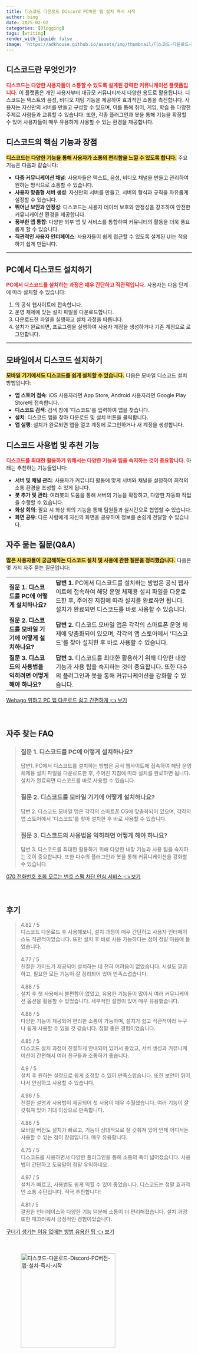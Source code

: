 ```yaml
---
title: 디스코드 다운로드 Discord PC버전 앱 설치 즉시 시작
author: bing
date: 2025-02-02
categories: [Blogging]
tags: [writing]
render_with_liquid: false
image: 'https://adkhouse.github.io/assets/img/thumbnail/디스코드-다운로드-Discord-PC버전-앱-설치-즉시-시작.webp'
---
```



<h2 id='디스코드_소개'>디스코드란 무엇인가?</h2>

<p><b><span style="color: #ee2323;">디스코드는 다양한 사용자들이 소통할 수 있도록 설계된 강력한 커뮤니케이션 플랫폼입니다.</span></b> 이 플랫폼은 개인 사용자부터 대규모 커뮤니티까지 다양한 용도로 활용됩니다. 디스코드는 텍스트와 음성, 비디오 채팅 기능을 제공하여 효과적인 소통을 촉진합니다. 사용자는 자신만의 서버를 만들고 구성할 수 있으며, 이를 통해 취미, 게임, 학습 등 다양한 주제로 사람들과 교류할 수 있습니다. 또한, 각종 플러그인과 봇을 통해 기능을 확장할 수 있어 사용자들이 매우 유용하게 사용할 수 있는 환경을 제공합니다.</p>

<h2 id='디스코드의_핵심_기능'>디스코드의 핵심 기능과 장점</h2>

<p><b><span style="background-color: #ffe066;">디스코드는 다양한 기능을 통해 사용자가 소통의 편리함을 느낄 수 있도록 합니다.</span></b> 주요 기능은 다음과 같습니다:</p>

<ul>
    <li><b>다중 커뮤니케이션 채널</b>: 사용자들은 텍스트, 음성, 비디오 채널을 만들고 관리하여 원하는 방식으로 소통할 수 있습니다.</li>
    <li><b>사용자 맞춤형 서버 생성</b>: 자신만의 서버를 만들고, 서버의 형식과 규칙을 자유롭게 설정할 수 있습니다.</li>
    <li><b>뛰어난 보안과 안정성</b>: 디스코드는 사용자 데이터 보호와 안정성을 강조하여 안전한 커뮤니케이션 환경을 제공합니다.</li>
    <li><b>풍부한 앱 통합</b>: 다양한 외부 앱 및 서비스를 통합하여 커뮤니티의 활동을 더욱 풍요롭게 할 수 있습니다.</li>
    <li><b>직관적인 사용자 인터페이스</b>: 사용자들이 쉽게 접근할 수 있도록 설계된 UI는 적응하기 쉽게 만듭니다.</li>
</ul>

<hr />

<h2 id='디스코드_PC설치_방법'>PC에서 디스코드 설치하기</h2>

<p><b><span style="color: #ee2323;">PC에서 디스코드를 설치하는 과정은 매우 간단하고 직관적입니다.</span></b> 사용자는 다음 단계에 따라 설치할 수 있습니다:</p>

<ol>
    <li>의 공식 웹사이트에 접속합니다.</li>
    <li>운영 체제에 맞는 설치 파일을 다운로드합니다.</li>
    <li>다운로드한 파일을 실행하고 설치 과정을 따릅니다.</li>
    <li>설치가 완료되면, 프로그램을 실행하여 사용자 계정을 생성하거나 기존 계정으로 로그인합니다.</li>
</ol>

<hr />

<h2 id='디스코드_모바일설치_방법'>모바일에서 디스코드 설치하기</h2>

<p><b><span style="background-color: #ffe066;">모바일 기기에서도 디스코드를 쉽게 설치할 수 있습니다.</span></b> 다음은 모바일 디스코드 설치 방법입니다:</p>

<ul>
    <li><b>앱 스토어 접속</b>: iOS 사용자라면 App Store, Android 사용자라면 Google Play Store에 접속합니다.</li>
    <li><b>디스코드 검색</b>: 검색 창에 '디스코드'를 입력하여 앱을 찾습니다.</li>
    <li><b>설치</b>: 디스코드 앱을 찾아 다운로드 및 설치 버튼을 클릭합니다.</li>
    <li><b>앱 실행</b>: 설치가 완료되면 앱을 열고 계정에 로그인하거나 새 계정을 생성합니다.</li>
</ul>

<h2 id='디스코드_사용법_및_추천기능'>디스코드 사용법 및 추천 기능</h2>

<p><b><span style="color: #ee2323;">디스코드를 최대한 활용하기 위해서는 다양한 기능과 팁을 숙지하는 것이 중요합니다.</span></b> 아래는 추천하는 기능들입니다:</p>

<ul>
    <li><b>서버 및 채널 관리</b>: 사용자가 커뮤니티 활동에 맞게 서버와 채널을 설정하여 최적의 소통 환경을 조성할 수 있게 됩니다.</li>
    <li><b>봇 추가 및 관리</b>: 여러봇의 도움을 통해 서버의 기능을 확장하고, 다양한 자동화 작업을 수행할 수 있습니다.</li>
    <li><b>화상 회의</b>: 필요 시 화상 회의 기능을 통해 팀원들과 실시간으로 협업할 수 있습니다.</li>
    <li><b>화면 공유</b>: 다른 사람에게 자신의 화면을 공유하여 정보를 손쉽게 전달할 수 있습니다.</li>
</ul>

<h2 id='자주_묻는_질문'>자주 묻는 질문(Q&A)</h2>

<p><b><span style="background-color: #ffe066;">많은 사용자들이 궁금해하는 디스코드 설치 및 사용에 관한 질문을 정리했습니다.</span></b> 다음은 몇 가지 자주 묻는 질문입니다:</p>

<table>
    <tr>
        <td><b>질문 1. 디스코드를 PC에 어떻게 설치하나요?</b></td>
        <td><b>답변 1.</b> PC에서 디스코드를 설치하는 방법은 공식 웹사이트에 접속하여 해당 운영 체제용 설치 파일을 다운로드한 후, 주어진 지침에 따라 설치를 완료하면 됩니다. 설치가 완료되면 디스코드를 바로 사용할 수 있습니다.</td>
    </tr>
    <tr>
        <td><b>질문 2. 디스코드를 모바일 기기에 어떻게 설치하나요?</b></td>
        <td><b>답변 2.</b> 디스코드 모바일 앱은 각각의 스마트폰 운영 체제에 맞춤화되어 있으며, 각각의 앱 스토어에서 '디스코드'를 찾아 설치한 후 바로 사용할 수 있습니다.</td>
    </tr>
    <tr>
        <td><b>질문 3. 디스코드의 사용법을 익히려면 어떻게 해야 하나요?</b></td>
        <td><b>답변 3.</b> 디스코드를 최대한 활용하기 위해 다양한 내장 기능과 사용 팁을 숙지하는 것이 중요합니다. 또한 다수의 플러그인과 봇을 통해 커뮤니케이션을 강화할 수 있습니다.</td>
    </tr>
</table>


<p><a class="click-button" title="Wehago 위하고 PC 앱 다운로드 쉽고 간편하게" href="https://adkhouse.github.io/posts/Wehago-%EC%9C%84%ED%95%98%EA%B3%A0-PC-%EC%95%B1-%EB%8B%A4%EC%9A%B4%EB%A1%9C%EB%93%9C-%EC%89%BD%EA%B3%A0-%EA%B0%84%ED%8E%B8%ED%95%98%EA%B2%8C/" rel="dofollow">Wehago 위하고 PC 앱 다운로드 쉽고 간편하게 👈 보기</a></p><br>
<h2 id='자주_찾는_FAQ'>자주 찾는 FAQ</h2>
<div itemscope="" itemtype="https://schema.org/FAQPage"> 
<blockquote> 
<div itemscope="" itemprop="mainEntity" itemtype="https://schema.org/Question"> 
<h3 itemprop="name">질문 1. 디스코드를 PC에 어떻게 설치하나요?</h3> 
<div itemscope="" itemprop="acceptedAnswer" itemtype="https://schema.org/Answer"> 
<span itemprop="text"> 
<p>답변1. PC에서 디스코드를 설치하는 방법은 공식 웹사이트에 접속하여 해당 운영 체제용 설치 파일을 다운로드한 후, 주어진 지침에 따라 설치를 완료하면 됩니다. 설치가 완료되면 디스코드를 바로 사용할 수 있습니다.</p> 
</span> 
</div> 
</div> 

<div itemscope="" itemprop="mainEntity" itemtype="https://schema.org/Question"> 
<h3 itemprop="name">질문 2. 디스코드를 모바일 기기에 어떻게 설치하나요?</h3> 
<div itemscope="" itemprop="acceptedAnswer" itemtype="https://schema.org/Answer"> 
<span itemprop="text"> 
<p>답변 2. 디스코드 모바일 앱은 각각의 스마트폰 OS에 맞춤화되어 있으며, 각각의 앱 스토어에서 '디스코드'를 찾아 설치한 후 바로 사용할 수 있습니다.</p> 
</span> 
</div> 
</div>

<div itemscope="" itemprop="mainEntity" itemtype="https://schema.org/Question"> 
<h3 itemprop="name">질문 3. 디스코드의 사용법을 익히려면 어떻게 해야 하나요?</h3> 
<div itemscope="" itemprop="acceptedAnswer" itemtype="https://schema.org/Answer"> 
<span itemprop="text"> 
<p>답변 3. 디스코드를 최대한 활용하기 위해 다양한 내장 기능과 사용 팁을 숙지하는 것이 중요합니다. 또한 다수의 플러그인과 봇을 통해 커뮤니케이션을 강화할 수 있습니다.</p> 
</span> 
</div> 
</div> 

</blockquote> 
</div>
<p><a class="click-button" title="070 전화번호 조회 모르는 번호 스팸 차단 안심 서비스" href="https://adkhouse.github.io/posts/070-%EC%A0%84%ED%99%94%EB%B2%88%ED%98%B8-%EC%A1%B0%ED%9A%8C-%EB%AA%A8%EB%A5%B4%EB%8A%94-%EB%B2%88%ED%98%B8-%EC%8A%A4%ED%8C%B8-%EC%B0%A8%EB%8B%A8-%EC%95%88%EC%8B%AC-%EC%84%9C%EB%B9%84%EC%8A%A4/" rel="dofollow">070 전화번호 조회 모르는 번호 스팸 차단 안심 서비스 👈 보기</a></p><br>
<h2 id='후기'>후기</h2>
<div itemscope itemtype="https://schema.org/Product">
  <blockquote>
  <div itemprop="review" itemscope itemtype="https://schema.org/Review">
      <div itemprop="reviewRating" itemscope itemtype="https://schema.org/Rating"> <span itemprop="ratingValue">4.82</span> / <span itemprop="bestRating">5</span> </div>
      <span itemprop="reviewBody">디스코드 다운로드 후 사용해보니, 설치 과정이 매우 간단하고 사용자 인터페이스도 직관적이었습니다. 또한 설치 후 바로 사용 가능하다는 점이 정말 마음에 들었습니다.</span>
  </div>
  <br>
  <div itemprop="review" itemscope itemtype="https://schema.org/Review">
      <div itemprop="reviewRating" itemscope itemtype="https://schema.org/Rating"> <span itemprop="ratingValue">4.77</span> / <span itemprop="bestRating">5</span> </div>
      <span itemprop="reviewBody">친절한 가이드가 제공되어 설치하는 데 전혀 어려움이 없었습니다. 시설도 깔끔하고, 필요한 모든 기능이 잘 정리되어 있어 만족스럽습니다.</span>
  </div>
  <br>
  <div itemprop="review" itemscope itemtype="https://schema.org/Review">
      <div itemprop="reviewRating" itemscope itemtype="https://schema.org/Rating"> <span itemprop="ratingValue">4.88</span> / <span itemprop="bestRating">5</span> </div>
      <span itemprop="reviewBody">설치 후 첫 사용에서 불편함이 없었고, 유용한 기능들이 많아서 여러 커뮤니케이션 옵션을 활용할 수 있었습니다. 세부적인 설명이 있어 매우 유용했습니다.</span>
  </div>
  <br>
  <div itemprop="review" itemscope itemtype="https://schema.org/Review">
      <div itemprop="reviewRating" itemscope itemtype="https://schema.org/Rating"> <span itemprop="ratingValue">4.86</span> / <span itemprop="bestRating">5</span> </div>
      <span itemprop="reviewBody">다양한 기능이 제공되어 편리한 소통이 가능하며, 설치가 쉽고 직관적이라 누구나 쉽게 사용할 수 있을 것 같습니다. 정말 좋은 경험이었습니다.</span>
  </div>
  <br>
  <div itemprop="review" itemscope itemtype="https://schema.org/Review">
      <div itemprop="reviewRating" itemscope itemtype="https://schema.org/Rating"> <span itemprop="ratingValue">4.85</span> / <span itemprop="bestRating">5</span> </div>
      <span itemprop="reviewBody">디스코드 설치 과정이 친절하게 안내되어 있어서 좋았고, 서버 생성과 커뮤니케이션이 간편해서 여러 친구들과 소통하기 좋습니다.</span>
  </div>
  <br>
  <div itemprop="review" itemscope itemtype="https://schema.org/Review">
      <div itemprop="reviewRating" itemscope itemtype="https://schema.org/Rating"> <span itemprop="ratingValue">4.9</span> / <span itemprop="bestRating">5</span> </div>
      <span itemprop="reviewBody">설치 후 원하는 설정으로 쉽게 조정할 수 있어 만족스럽습니다. 또한 보안이 뛰어나서 안심하고 사용할 수 있습니다.</span>
  </div>
  <br>
  <div itemprop="review" itemscope itemtype="https://schema.org/Review">
      <div itemprop="reviewRating" itemscope itemtype="https://schema.org/Rating"> <span itemprop="ratingValue">4.96</span> / <span itemprop="bestRating">5</span> </div>
      <span itemprop="reviewBody">친절한 설명과 사용법이 제공되어 첫 사용이 매우 수월했습니다. 여러 기능이 잘 갖춰져 있어 기대 이상으로 만족합니다.</span>
  </div>
  <br>
  <div itemprop="review" itemscope itemtype="https://schema.org/Review">
      <div itemprop="reviewRating" itemscope itemtype="https://schema.org/Rating"> <span itemprop="ratingValue">4.86</span> / <span itemprop="bestRating">5</span> </div>
      <span itemprop="reviewBody">모바일 버전도 설치가 빠르고, 기능이 상대적으로 잘 갖춰져 있어 언제 어디서든 사용할 수 있는 점이 장점입니다. 매우 유용합니다.</span>
  </div>
  <br>
  <div itemprop="review" itemscope itemtype="https://schema.org/Review">
      <div itemprop="reviewRating" itemscope itemtype="https://schema.org/Rating"> <span itemprop="ratingValue">4.75</span> / <span itemprop="bestRating">5</span> </div>
      <span itemprop="reviewBody">디스코드를 사용하면서 다양한 플러그인을 통해 소통의 폭이 넓어졌습니다. 사용법이 간단하고 도움말이 정말 유익하네요.</span>
  </div>
  <br>
  <div itemprop="review" itemscope itemtype="https://schema.org/Review">
      <div itemprop="reviewRating" itemscope itemtype="https://schema.org/Rating"> <span itemprop="ratingValue">4.97</span> / <span itemprop="bestRating">5</span> </div>
      <span itemprop="reviewBody">설치가 빠르고, 사용법도 쉽게 익힐 수 있어 좋았습니다. 디스코드는 정말 효과적인 소통 수단입니다. 적극 추천합니다!</span>
  </div>
  <br>
  <div itemprop="review" itemscope itemtype="https://schema.org/Review">
      <div itemprop="reviewRating" itemscope itemtype="https://schema.org/Rating"> <span itemprop="ratingValue">4.81</span> / <span itemprop="bestRating">5</span> </div>
      <span itemprop="reviewBody">깔끔한 인터페이스와 다양한 기능 덕분에 소통이 더 편리해졌습니다. 설치 과정 또한 매끄러워서 긍정적인 경험이었습니다.</span>
  </div>
  </blockquote>
</div>
<p><a class="click-button" title="구더기 생기는 이유 없애는 방법 유용한 팁" href="https://adkhouse.github.io/posts/%EA%B5%AC%EB%8D%94%EA%B8%B0-%EC%83%9D%EA%B8%B0%EB%8A%94-%EC%9D%B4%EC%9C%A0-%EC%97%86%EC%95%A0%EB%8A%94-%EB%B0%A9%EB%B2%95-%EC%9C%A0%EC%9A%A9%ED%95%9C-%ED%8C%81/" rel="dofollow">구더기 생기는 이유 없애는 방법 유용한 팁 👈 보기</a></p><br>
<figure class="image"><img src="https://adkhouse.github.io/assets/img/thumbnail/디스코드-다운로드-Discord-PC버전-앱-설치-즉시-시작.webp" alt="디스코드-다운로드-Discord-PC버전-앱-설치-즉시-시작" width="256" height="256"></figure>
